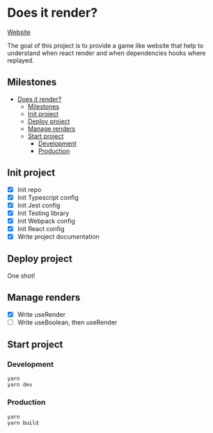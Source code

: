 # Does it render?

[Website](https://sharp-franklin-72fb84.netlify.app)

The goal of this project is to provide a game like website that help to understand when react render and when dependencies hooks where replayed.

## Milestones

- [Does it render?](#does-it-render)
  - [Milestones](#milestones)
  - [Init project](#init-project)
  - [Deploy project](#deploy-project)
  - [Manage renders](#manage-renders)
  - [Start project](#start-project)
    - [Development](#development)
    - [Production](#production)

## Init project

- [x] Init repo
- [x] Init Typescript config
- [x] Init Jest config
- [x] Init Testing library
- [x] Init Webpack config
- [x] Init React config
- [x] Write project documentation

## Deploy project

One shot!

## Manage renders

- [x] Write useRender
- [ ] Write useBoolean, then useRender

## Start project

### Development

```
yarn
yarn dev
```

### Production

```
yarn
yarn build
```
